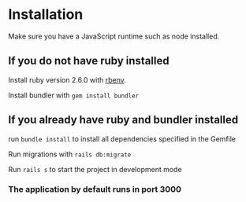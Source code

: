 # Installation

Make sure you have a JavaScript runtime such as node installed.

## If you do not have ruby installed

Install ruby version 2.6.0 with [rbenv](https://github.com/rbenv/rbenv).

Install bundler with `gem install bundler`

## If you already have ruby and bundler installed

run `bundle install` to install all dependencies specified in the Gemfile

Run migrations with `rails db:migrate`

Run `rails s` to start the project in development mode

### The application by default runs in port 3000
